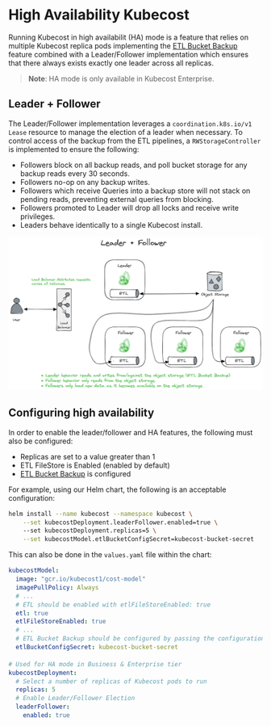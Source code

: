 High Availability Kubecost
==========================

Running Kubecost in high availabilit (HA) mode is a feature that relies on multiple Kubecost replica pods implementing the [ETL Bucket Backup](/etl-backup.md) feature combined with a Leader/Follower implementation which ensures that there always exists exactly one leader across all replicas.

> **Note**: HA mode is only available in Kubecost Enterprise.

## Leader + Follower

The Leader/Follower implementation leverages a `coordination.k8s.io/v1` `Lease` resource to manage the election of a leader when necessary. To control access of the backup from the ETL pipelines, a `RWStorageController` is implemented to ensure the following: 
* Followers block on all backup reads, and poll bucket storage for any backup reads every 30 seconds.
* Followers no-op on any backup writes.
* Followers which receive Queries into a backup store will not stack on pending reads, preventing external queries from blocking.
* Followers promoted to Leader will drop all locks and receive write privileges.
* Leaders behave identically to a single Kubecost install. 

![Leader/Follower](https://raw.githubusercontent.com/kubecost/docs/main/images/leader-follower.png)

## Configuring high availability

In order to enable the leader/follower and HA features, the following must also be configured:
* Replicas are set to a value greater than 1
* ETL FileStore is Enabled (enabled by default)
* [ETL Bucket Backup](/etl-backup.md) is configured

For example, using our Helm chart, the following is an acceptable configuration:
```bash
helm install --name kubecost --namespace kubecost \
	--set kubecostDeployment.leaderFollower.enabled=true \ 
	--set kubecostDeployment.replicas=5 \
	--set kubecostModel.etlBucketConfigSecret=kubecost-bucket-secret
```

This can also be done in the `values.yaml` file within the chart: 
```yaml
kubecostModel:
  image: "gcr.io/kubecost1/cost-model"
  imagePullPolicy: Always
  # ... 
  # ETL should be enabled with etlFileStoreEnabled: true 
  etl: true
  etlFileStoreEnabled: true 
  # ...
  # ETL Bucket Backup should be configured by passing the configuration secret name
  etlBucketConfigSecret: kubecost-bucket-secret

# Used for HA mode in Business & Enterprise tier
kubecostDeployment:
  # Select a number of replicas of Kubecost pods to run 
  replicas: 5
  # Enable Leader/Follower Election 
  leaderFollower:
    enabled: true
```
